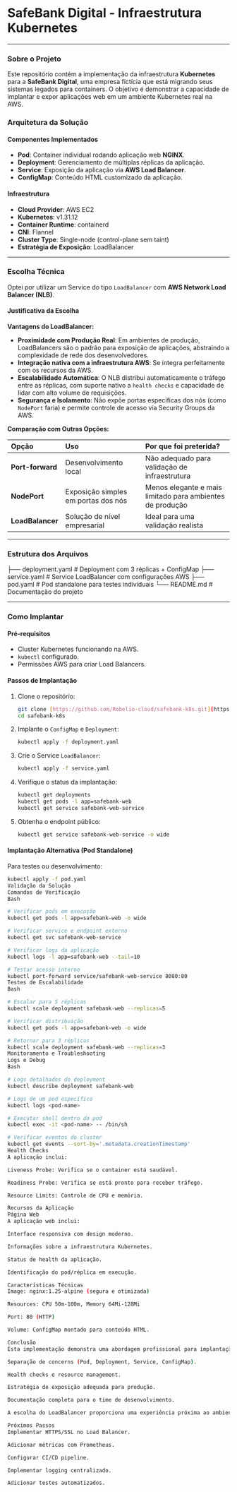 # SafeBank Digital - Infraestrutura Kubernetes

---

### Sobre o Projeto

Este repositório contém a implementação da infraestrutura **Kubernetes** para a **SafeBank Digital**, uma empresa fictícia que está migrando seus sistemas legados para containers. O objetivo é demonstrar a capacidade de implantar e expor aplicações web em um ambiente Kubernetes real na AWS.

### Arquitetura da Solução

#### Componentes Implementados

* **Pod**: Container individual rodando aplicação web **NGINX**.
* **Deployment**: Gerenciamento de múltiplas réplicas da aplicação.
* **Service**: Exposição da aplicação via **AWS Load Balancer**.
* **ConfigMap**: Conteúdo HTML customizado da aplicação.

#### Infraestrutura

* **Cloud Provider**: AWS EC2
* **Kubernetes**: v1.31.12
* **Container Runtime**: containerd
* **CNI**: Flannel
* **Cluster Type**: Single-node (control-plane sem taint)
* **Estratégia de Exposição**: LoadBalancer

---

### Escolha Técnica

Optei por utilizar um Service do tipo `LoadBalancer` com **AWS Network Load Balancer (NLB)**.

#### Justificativa da Escolha

**Vantagens do LoadBalancer:**

* **Proximidade com Produção Real**: Em ambientes de produção, LoadBalancers são o padrão para exposição de aplicações, abstraindo a complexidade de rede dos desenvolvedores.
* **Integração nativa com a infraestrutura AWS**: Se integra perfeitamente com os recursos da AWS.
* **Escalabilidade Automática**: O NLB distribui automaticamente o tráfego entre as réplicas, com suporte nativo a `health checks` e capacidade de lidar com alto volume de requisições.
* **Segurança e Isolamento**: Não expõe portas específicas dos nós (como `NodePort` faria) e permite controle de acesso via Security Groups da AWS.

**Comparação com Outras Opções:**

| Opção | Uso | Por que foi preterida? |
| :--- | :--- | :--- |
| **Port-forward** | Desenvolvimento local | Não adequado para validação de infraestrutura |
| **NodePort** | Exposição simples em portas dos nós | Menos elegante e mais limitado para ambientes de produção |
| **LoadBalancer** | Solução de nível empresarial | Ideal para uma validação realista |

---

### Estrutura dos Arquivos

├── deployment.yaml    # Deployment com 3 réplicas + ConfigMap
├── service.yaml      # Service LoadBalancer com configurações AWS
├── pod.yaml          # Pod standalone para testes individuais
└── README.md         # Documentação do projeto


---

### Como Implantar

#### Pré-requisitos

* Cluster Kubernetes funcionando na AWS.
* `kubectl` configurado.
* Permissões AWS para criar Load Balancers.

#### Passos de Implantação

1.  Clone o repositório:
    ```bash
    git clone [https://github.com/Robelio-cloud/safebank-k8s.git](https://github.com/Robelio-cloud/safebank-k8s.git)
    cd safebank-k8s
    ```
2.  Implante o `ConfigMap` e `Deployment`:
    ```bash
    kubectl apply -f deployment.yaml
    ```
3.  Crie o Service `LoadBalancer`:
    ```bash
    kubectl apply -f service.yaml
    ```
4.  Verifique o status da implantação:
    ```bash
    kubectl get deployments
    kubectl get pods -l app=safebank-web
    kubectl get service safebank-web-service
    ```
5.  Obtenha o endpoint público:
    ```bash
    kubectl get service safebank-web-service -o wide
    ```

#### Implantação Alternativa (Pod Standalone)

Para testes ou desenvolvimento:

```bash
kubectl apply -f pod.yaml
Validação da Solução
Comandos de Verificação
Bash

# Verificar pods em execução
kubectl get pods -l app=safebank-web -o wide

# Verificar service e endpoint externo
kubectl get svc safebank-web-service

# Verificar logs da aplicação
kubectl logs -l app=safebank-web --tail=10

# Testar acesso interno
kubectl port-forward service/safebank-web-service 8080:80
Testes de Escalabilidade
Bash

# Escalar para 5 réplicas
kubectl scale deployment safebank-web --replicas=5

# Verificar distribuição
kubectl get pods -l app=safebank-web -o wide

# Retornar para 3 réplicas
kubectl scale deployment safebank-web --replicas=3
Monitoramento e Troubleshooting
Logs e Debug
Bash

# Logs detalhados do deployment
kubectl describe deployment safebank-web

# Logs de um pod específico
kubectl logs <pod-name>

# Executar shell dentro do pod
kubectl exec -it <pod-name> -- /bin/sh

# Verificar eventos do cluster
kubectl get events --sort-by='.metadata.creationTimestamp'
Health Checks
A aplicação inclui:

Liveness Probe: Verifica se o container está saudável.

Readiness Probe: Verifica se está pronto para receber tráfego.

Resource Limits: Controle de CPU e memória.

Recursos da Aplicação
Página Web
A aplicação web inclui:

Interface responsiva com design moderno.

Informações sobre a infraestrutura Kubernetes.

Status de health da aplicação.

Identificação do pod/réplica em execução.

Características Técnicas
Image: nginx:1.25-alpine (segura e otimizada)

Resources: CPU 50m-100m, Memory 64Mi-128Mi

Port: 80 (HTTP)

Volume: ConfigMap montado para conteúdo HTML.

Conclusão
Esta implementação demonstra uma abordagem profissional para implantação de aplicações em Kubernetes, utilizando best practices como:

Separação de concerns (Pod, Deployment, Service, ConfigMap).

Health checks e resource management.

Estratégia de exposição adequada para produção.

Documentação completa para o time de desenvolvimento.

A escolha do LoadBalancer proporciona uma experiência próxima ao ambiente de produção, facilitando a validação da infraestrutura pela equipe de desenvolvimento da SafeBank Digital.

Próximos Passos
Implementar HTTPS/SSL no Load Balancer.

Adicionar métricas com Prometheus.

Configurar CI/CD pipeline.

Implementar logging centralizado.

Adicionar testes automatizados.

